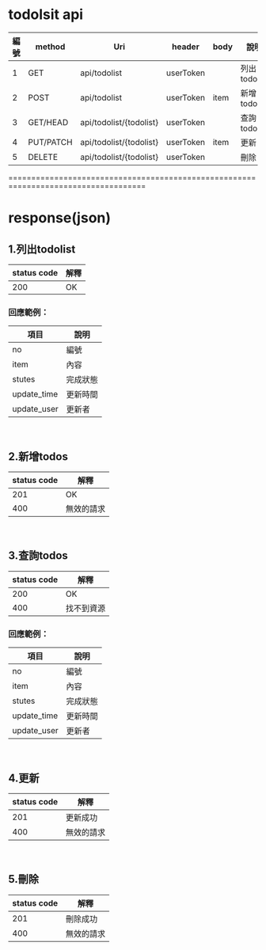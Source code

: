 
# todolsit api


 編號 |   method    | Uri |    header  | body    |說明
 --|--| -----|-----|------|------
1|   GET    |   api/todolist    |      userToken |            | 列出todolist
2|   POST    | api/todolist   |     userToken | item    | 新增todos
3|   GET/HEAD | api/todolist/{todolist} | userToken |        | 查詢todos
4|   PUT/PATCH |    api/todolist/{todolist} |  userToken | item       |更新
5|   DELETE |   api/todolist/{todolist} |   userToken |        | 刪除

====================================================================================
# response(json)

## 1.列出todolist

status code | 解釋
----|---
200 |OK

### 回應範例：

項目 | 說明
---|----
no | 編號
item | 內容
stutes  |   完成狀態
update_time | 更新時間
update_user |   更新者

<br>

##  2.新增todos

status code | 解釋
----|---
201 |OK
400 | 無效的請求

<br>

##  3.查詢todos

status code | 解釋
----|---
200 |OK
400 | 找不到資源


### 回應範例：

項目 | 說明
---|----
no | 編號
item | 內容
stutes  |   完成狀態
update_time | 更新時間
update_user |   更新者

<br>

##  4.更新

status code | 解釋
----|---
201 | 更新成功
400 | 無效的請求

<br>

##  5.刪除

status code | 解釋
----|---
201 | 刪除成功
400 | 無效的請求
